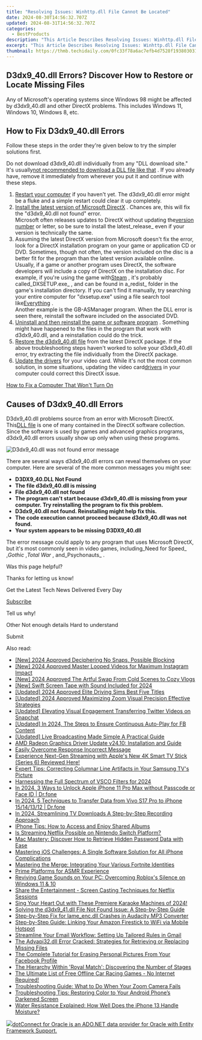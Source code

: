 ```yaml
---
title: "Resolving Issues: Winhttp.dll File Cannot Be Located"
date: 2024-08-30T14:56:32.707Z
updated: 2024-08-31T14:56:32.707Z
categories:
  - BestProducts
description: "This Article Describes Resolving Issues: Winhttp.dll File Cannot Be Located"
excerpt: "This Article Describes Resolving Issues: Winhttp.dll File Cannot Be Located"
thumbnail: https://thmb.techidaily.com/0fc33f78a6ac7efb4d7528f193803031f45ec9e70c0aa03967d621fbfa5bc6d6.jpg
---
```


## D3dx9_40.dll Errors? Discover How to Restore or Locate Missing Files
 Any of Microsoft's operating systems since Windows 98 might be affected by d3dx9\_40.dll and other DirectX problems. This includes Windows 11, Windows 10, Windows 8, etc.  

## How to Fix D3dx9\_40.dll Errors

 Follow these steps in the order they're given below to try the simpler solutions first.

 Do not download d3dx9\_40.dll individually from any "DLL download site." It's usually[not recommended to download a DLL file like that](https://www.lifewire.com/important-reasons-not-to-download-dll-files-2624455) . If you already have, remove it immediately from wherever you put it and continue with these steps.

1. [Restart your computer](https://www.lifewire.com/how-to-reboot-a-computer-2624568) if you haven't yet. The d3dx9\_40.dll error might be a fluke and a simple restart could clear it up completely.
2. [Install the latest version of Microsoft DirectX](https://www.lifewire.com/how-to-download-install-directx-2624489) . Chances are, this will fix the "d3dx9\_40.dll not found" error.  
 Microsoft often releases updates to DirectX without updating the[version number](https://www.lifewire.com/version-number-2626043) or letter, so be sure to install the latest_release_ even if your version is technically the same.
3. Assuming the latest DirectX version from Microsoft doesn't fix the error, look for a DirectX installation program on your game or application CD or DVD. Sometimes, though not often, the version included on the disc is a better fit for the program than the latest version available online.  
 Usually, if a game or​ another program uses DirectX, the software developers will include a copy of DirectX on the installation disc. For example, if you're using the game with[Steam](https://store.steampowered.com/about/) , it's probably called_DXSETUP.exe_ , and can be found in a_redist_ folder in the game's installation directory. If you can't find it manually, try searching your entire computer for "dxsetup.exe" using a file search tool like[Everything](https://www.voidtools.com/) .  
 Another example is the GB-ASManager program. When the DLL error is seen there, reinstall the software included on the associated DVD.
4. [Uninstall and then reinstall the game or software program](https://www.lifewire.com/what-is-the-proper-way-to-reinstall-a-software-program-2624478) . Something might have happened to the files in the program that work with d3dx9\_40.dll, and a reinstallation could do the trick.
5. [Restore the d3dx9_40.dll file](https://www.lifewire.com/how-to-restore-a-missing-directx-dll-file-2624516) from the latest DirectX package. If the above troubleshooting steps haven't worked to solve your d3dx9\_40.dll error, try extracting the file individually from the DirectX package.
6. [Update the drivers](https://www.lifewire.com/how-to-update-drivers-in-windows-2619214) for your video card. While it's not the most common solution, in some situations, updating the video card[drivers](https://www.lifewire.com/what-is-a-device-driver-2625796) in your computer could correct this DirectX issue.

[How to Fix a Computer That Won't Turn On](https://www.lifewire.com/how-do-i-get-my-computer-fixed-2625167)

## Causes of D3dx9\_40.dll Errors

 D3dx9\_40.dll problems source from an error with Microsoft DirectX. This[DLL file](https://www.lifewire.com/what-is-a-dll-file-2625852) is one of many contained in the DirectX software collection. Since the software is used by games and advanced graphics programs, d3dx9\_40.dll errors usually show up only when using these programs.

![D3dx9_40.dll was not found error message](https://www.lifewire.com/thmb/zMqQY5ObeMnp6iyfF2ck8DG5wpQ=/1500x0/filters:no_upscale():max_bytes(150000):strip_icc():format(webp)/d3dx9_40-dll-error-message-7d07ae81cc6b41dbb87c2d4080d74c83.png)

 There are several ways d3dx9\_40.dll errors can reveal themselves on your computer. Here are several of the more common messages you might see:

* **D3DX9\_40.DLL Not Found**
* **The file d3dx9\_40.dll is missing**
* **File d3dx9\_40.dll not found**
* **The program can't start because d3dx9\_40.dll is missing from your computer. Try reinstalling the program to fix this problem.**
* **D3dx9\_40.dll not found. Reinstalling might help fix this.**
* **The code execution cannot proceed because d3dx9\_40.dll was not found.**
* **Your system appears to be missing D3DX9\_40.dll**

 The error message could apply to any program that uses Microsoft DirectX, but it's most commonly seen in video games, including_Need for Speed_ ,_Gothic_ ,_Total War_ , and_Psychonauts_ .

Was this page helpful?

Thanks for letting us know!

 Get the Latest Tech News Delivered Every Day

[Subscribe](https://www.lifewire.com/#)

Tell us why!

 Other  Not enough details  Hard to understand

 Submit

<ins class="adsbygoogle"
     style="display:block"
     data-ad-format="autorelaxed"
     data-ad-client="ca-pub-7571918770474297"
     data-ad-slot="1223367746"></ins>



<ins class="adsbygoogle"
     style="display:block"
     data-ad-client="ca-pub-7571918770474297"
     data-ad-slot="8358498916"
     data-ad-format="auto"
     data-full-width-responsive="true"></ins>

<span class="atpl-alsoreadstyle">Also read:</span>
<div><ul>
<li><a href="https://snapchat-videos.techidaily.com/new-2024-approved-deciphering-no-snaps-possible-blocking/"><u>[New] 2024 Approved  Deciphering No Snaps, Possible Blocking</u></a></li>
<li><a href="https://instagram-clips.techidaily.com/new-2024-approved-master-looped-videos-for-maximum-instagram-impact/"><u>[New] 2024 Approved  Master Looped Videos for Maximum Instagram Impact</u></a></li>
<li><a href="https://youtube-zero.techidaily.com/024-approved-the-artful-swap-from-cold-scenes-to-cozy-vlogs/"><u>[New] 2024 Approved  The Artful Swap From Cold Scenes to Cozy Vlogs</u></a></li>
<li><a href="https://screen-sharing-recording.techidaily.com/new-swift-screen-tape-with-sound-included-for-2024/"><u>[New] Swift Screen Tape with Sound Included for 2024</u></a></li>
<li><a href="https://screen-sharing-recording.techidaily.com/updated-2024-approved-elite-driving-sims-best-five-titles/"><u>[Updated] 2024 Approved  Elite Driving Sims  Best Five Titles</u></a></li>
<li><a href="https://fox-helps.techidaily.com/updated-2024-approved-maximizing-zoom-visual-precision-effective-strategies/"><u>[Updated] 2024 Approved  Maximizing Zoom Visual Precision  Effective Strategies</u></a></li>
<li><a href="https://twitter-videos.techidaily.com/updated-elevating-visual-engagement-transferring-twitter-videos-on-snapchat/"><u>[Updated] Elevating Visual Engagement  Transferring Twitter Videos on Snapchat</u></a></li>
<li><a href="https://facebook-video-content.techidaily.com/updated-in-2024-the-steps-to-ensure-continuous-auto-play-for-fb-content/"><u>[Updated] In 2024, The Steps to Ensure Continuous Auto-Play for FB Content</u></a></li>
<li><a href="https://extra-guidance.techidaily.com/updated-live-broadcasting-made-simple-a-practical-guide/"><u>[Updated] Live Broadcasting Made Simple  A Practical Guide</u></a></li>
<li><a href="https://tech-renaissance.techidaily.com/amd-radeon-graphics-driver-update-v2410-installation-and-guide/"><u>AMD Radeon Graphics Driver Update v24.10: Installation and Guide</u></a></li>
<li><a href="https://win11-tips.techidaily.com/easily-overcome-response-incorrect-message/"><u>Easily Overcome Response Incorrect Message</u></a></li>
<li><a href="https://tech-renaissance.techidaily.com/experience-next-gen-streaming-with-apples-new-4k-smart-tv-stick-series-6-reviewed-here/"><u>Experience Next-Gen Streaming with Apple's New 4K Smart TV Stick (Series 6) Reviewed Here!</u></a></li>
<li><a href="https://tech-renaissance.techidaily.com/expert-tips-correcting-columnar-line-artifacts-in-your-samsung-tvs-picture/"><u>Expert Tips: Correcting Columnar Line Artifacts in Your Samsung TV's Picture</u></a></li>
<li><a href="https://some-knowledge.techidaily.com/harnessing-the-full-spectrum-of-vsco-filters-for-2024/"><u>Harnessing the Full Spectrum of VSCO Filters for 2024</u></a></li>
<li><a href="https://iphone-unlock.techidaily.com/in-2024-3-ways-to-unlock-apple-iphone-11-pro-max-without-passcode-or-face-id-drfone-by-drfone-ios/"><u>In 2024, 3 Ways to Unlock Apple iPhone 11 Pro Max without Passcode or Face ID | Dr.fone</u></a></li>
<li><a href="https://android-transfer.techidaily.com/in-2024-5-techniques-to-transfer-data-from-vivo-s17-pro-to-iphone-15141312-drfone-by-drfone-transfer-from-android-transfer-from-android/"><u>In 2024, 5 Techniques to Transfer Data from Vivo S17 Pro to iPhone 15/14/13/12 | Dr.fone</u></a></li>
<li><a href="https://digital-screen-recording.techidaily.com/in-2024-streamlining-tv-downloads-a-step-by-step-recording-approach/"><u>In 2024, Streamlining TV Downloads  A Step-by-Step Recording Approach</u></a></li>
<li><a href="https://tech-renaissance.techidaily.com/iphone-tips-how-to-access-and-enjoy-shared-albums/"><u>IPhone Tips: How to Access and Enjoy Shared Albums</u></a></li>
<li><a href="https://tech-renaissance.techidaily.com/is-streaming-netflix-possible-on-nintendo-switch-platform/"><u>Is Streaming Netflix Possible on Nintendo Switch Platform?</u></a></li>
<li><a href="https://tech-renaissance.techidaily.com/mac-mastery-discover-how-to-retrieve-hidden-password-data-with-ease/"><u>Mac Mastery: Discover How to Retrieve Hidden Password Data with Ease</u></a></li>
<li><a href="https://data-safeguard.techidaily.com/mastering-ios-challenges-a-single-software-solution-for-all-iphone-complications/"><u>Mastering iOS Challenges: A Single Software Solution for All iPhone Complications</u></a></li>
<li><a href="https://tech-renaissance.techidaily.com/mastering-the-merge-integrating-your-various-fortnite-identities/"><u>Mastering the Merge: Integrating Your Various Fortnite Identities</u></a></li>
<li><a href="https://youtube-webster.techidaily.com/-platforms-for-asmr-experience/"><u>Prime Platforms for ASMR Experience</u></a></li>
<li><a href="https://win-blog.techidaily.com/reviving-game-sounds-on-your-pc-overcoming-robloxs-silence-on-windows-11-and-10/"><u>Reviving Game Sounds on Your PC: Overcoming Roblox's Silence on Windows 11 & 10</u></a></li>
<li><a href="https://tech-renaissance.techidaily.com/share-the-entertainment-screen-casting-techniques-for-netflix-sessions/"><u>Share the Entertainment - Screen Casting Techniques for Netflix Sessions</u></a></li>
<li><a href="https://buynow-tips.techidaily.com/sing-your-heart-out-with-these-premiere-karaoke-machines-of-2024/"><u>Sing Your Heart Out with These Premiere Karaoke Machines of 2024!</u></a></li>
<li><a href="https://tech-renaissance.techidaily.com/solving-the-d3dx941dll-file-not-found-issue-a-step-by-step-guide/"><u>Solving the d3dx9_41.dll File Not Found Issue: A Step-by-Step Guide</u></a></li>
<li><a href="https://tech-renaissance.techidaily.com/step-by-step-fix-for-lameencdll-crashes-in-audacity-mp3-converter/"><u>Step-by-Step Fix for lame_enc.dll Crashes in Audacity MP3 Converter</u></a></li>
<li><a href="https://tech-renaissance.techidaily.com/step-by-step-guide-linking-your-amazon-firestick-to-wifi-via-mobile-hotspot/"><u>Step-by-Step Guide: Linking Your Amazon Firestick to WiFi via Mobile Hotspot</u></a></li>
<li><a href="https://tech-renaissance.techidaily.com/streamline-your-email-workflow-setting-up-tailored-rules-in-gmail/"><u>Streamline Your Email Workflow: Setting Up Tailored Rules in Gmail</u></a></li>
<li><a href="https://tech-renaissance.techidaily.com/the-advapi32dll-error-cracked-strategies-for-retrieving-or-replacing-missing-files/"><u>The Advapi32.dll Error Cracked: Strategies for Retrieving or Replacing Missing Files</u></a></li>
<li><a href="https://tech-renaissance.techidaily.com/the-complete-tutorial-for-erasing-personal-pictures-from-your-facebook-profile/"><u>The Complete Tutorial for Erasing Personal Pictures From Your Facebook Profile</u></a></li>
<li><a href="https://tech-renaissance.techidaily.com/the-hierarchy-within-royal-match-discovering-the-number-of-stages/"><u>The Hierarchy Within 'Royal Match': Discovering the Number of Stages</u></a></li>
<li><a href="https://tech-renaissance.techidaily.com/the-ultimate-list-of-free-offline-car-racing-games-no-internet-required/"><u>The Ultimate List of Free Offline Car Racing Games - No Internet Required!</u></a></li>
<li><a href="https://tech-renaissance.techidaily.com/troubleshooting-guide-what-to-do-when-your-zoom-camera-fails/"><u>Troubleshooting Guide: What to Do When Your Zoom Camera Fails</u></a></li>
<li><a href="https://tech-renaissance.techidaily.com/1722860324198-troubleshooting-tips-restoring-color-to-your-android-phones-darkened-screen/"><u>Troubleshooting Tips: Restoring Color to Your Android Phone’s Darkened Screen</u></a></li>
<li><a href="https://tech-renaissance.techidaily.com/water-resistance-explained-how-well-does-the-iphone-13-handle-moisture/"><u>Water Resistance Explained: How Well Does the iPhone 13 Handle Moisture?</u></a></li>
</ul></div>

<!-- affiliate ads begin -->
<a href="https://checkout.devart.com/order/checkout.php?PRODS=5023555&QTY=1&AFFILIATE=108875&CART=1"><img src="https://secure.avangate.com/images/merchant/45b430710ad04765a6afd58d9d9fafca/products/dotConnect_O.png" border="0">dotConnect for Oracle is an ADO.NET data provider for Oracle with Entity Framework Support.</a>
<!-- affiliate ads end -->